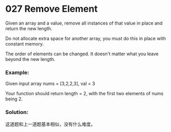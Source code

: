 # 027 Remove Element

Given an array and a value, remove all instances of that value in place and return the new length.

Do not allocate extra space for another array, you must do this in place with constant memory.

The order of elements can be changed. It doesn't matter what you leave beyond the new length.

### Example:

Given input array nums = [3,2,2,3], val = 3

Your function should return length = 2, with the first two elements of nums being 2.

### Solution:

这道题和上一道题基本相似，没有什么难度。
